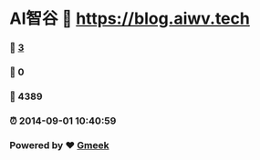 # AI智谷 :link: https://blog.aiwv.tech
### :page_facing_up: [3](https://aiwvx.github.io/tag.html) 
### :speech_balloon: 0 
### :hibiscus: 4389 
### :alarm_clock: 2014-09-01 10:40:59 
### Powered by :heart: [Gmeek](https://github.com/Meekdai/Gmeek)
